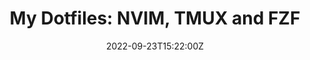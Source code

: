 ---
title: "My Dotfiles: NVIM, TMUX and FZF"
date: 2022-09-23T15:22:00Z
tags:
 - golang
 - clojure
 - docker
image: ../../assets/projects/todoApp.jpg
imageAlt: Test
description: Lorem ipsum dolor sit amet, consectetur adipisicing elit. Laborum dignissimos eveniet dolor. Laborum dignissimos eveniet dolor.
---